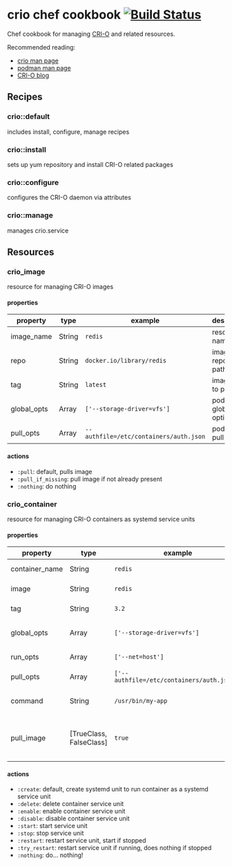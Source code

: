 # crio chef cookbook [![Build Status](https://travis-ci.org/nathwill/chef-crio.svg?branch=master)](https://travis-ci.org/nathwill/chef-crio)

Chef cookbook for managing [CRI-O](http://cri-o.io) and related resources.

Recommended reading:
  - [crio man page](https://www.mankier.com/8/crio)
  - [podman man page](https://www.mankier.com/1/podman)
  - [CRI-O blog](https://medium.com/cri-o)

## Recipes

### crio::default

includes install, configure, manage recipes

### crio::install

sets up yum repository and install CRI-O related packages

### crio::configure

configures the CRI-O daemon via attributes

### crio::manage

manages crio.service

## Resources

### crio\_image

resource for managing CRI-O images

#### properties

|property|type|example|description|
|--------|----|-------|-----------|
|image_name|String|`redis`|resource name|
|repo|String|`docker.io/library/redis`|image repository path|
|tag|String|`latest`|image tag to pull|
|global_opts|Array|`['--storage-driver=vfs']`|podman global options|
|pull_opts|Array|`--authfile=/etc/containers/auth.json`|podman pull options|

#### actions

 - `:pull`: default, pulls image
 - `:pull_if_missing`: pull image if not already present
 - `:nothing`: do nothing

### crio\_container

resource for managing CRI-O containers as systemd service units

#### properties

|property|type|example|description|
|--------|----|-------|-----------|
|container_name|String|`redis`|resource name|
|image|String|`redis`|image to run|
|tag|String|`3.2`|image tag to run|
|global_opts|Array|`['--storage-driver=vfs']`|podman global options|
|run_opts|Array|`['--net=host']`|podman run options|
|pull_opts|Array|`['--authfile=/etc/containers/auth.json']`|podman pull options|
|command|String|`/usr/bin/my-app`|command to run in container|
|pull_image|[TrueClass, FalseClass]|`true`|whether to pull image before container start|

#### actions

 - `:create`: default, create systemd unit to run container as a systemd service unit
 - `:delete`: delete container service unit
 - `:enable`: enable container service unit
 - `:disable`: disable container service unit
 - `:start`: start service unit
 - `:stop`: stop service unit
 - `:restart`: restart service unit, start if stopped
 - `:try_restart`: restart service unit if running, does nothing if stopped
 - `:nothing`: do... nothing!
